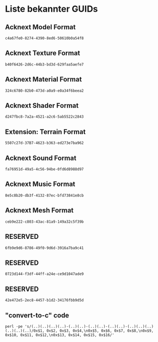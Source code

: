 # Liste bekannter GUIDs



## Acknext Model Format
`c4a67fe0-8274-4390-8ed6-50610b0a54f8`

## Acknext Texture Format
`b40f6426-2d6c-44b3-bd3d-629faa5aefe7`

## Acknext Material Format
`324c6780-82b0-473d-a0a9-e0a34f6beea2`

## Acknext Shader Format
`d247fbc8-7a2a-4521-a2c6-5ab5522c2843`

## Extension: Terrain Format
`5507c27d-37B7-4623-b363-ed273e7ba962`

## Acknext Sound Format
`fa76951d-49a5-4c56-94be-0fd6d8988d97`

## Acknext Music Format
`8e5c8b20-db3f-4132-87ec-bfd73841e8cb`

## Acknext Mesh Format
`ceb9e222-c803-43ac-81a9-149a32c5f39b`

## RESERVED
`6fb9e9d6-8786-49f0-9d6d-3916a7ba9c41`

## RESERVED
`0723d144-f3df-44ff-a24e-ce9d1047ade9`

## RESERVED
`42e472e5-2ec8-4457-b1d2-34176fbb9d5d`


## "convert-to-c" code
```
perl -pe 's/(..)(..)(..)(..)-(..)(..)-(..)(..)-(..)(..)-(..)(..)(..)(..)(..)(..)/0x$1, 0x$2, 0x$3, 0x$4,\n0x$5, 0x$6, 0x$7, 0x$8,\n0x$9, 0x$10, 0x$11, 0x$12,\n0x$13, 0x$14, 0x$15, 0x$16/'
```